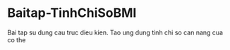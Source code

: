 # Baitap-TinhChiSoBMI
Bai tap su dung cau truc dieu kien. Tao ung dung tinh chi so can nang cua co the
